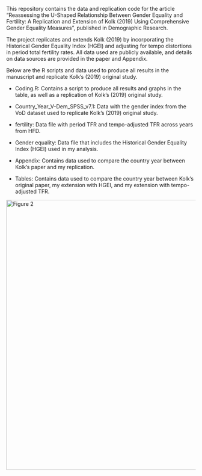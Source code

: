This repository contains the data and replication code for the article “Reassessing the U-Shaped Relationship Between Gender Equality and Fertility: A Replication and Extension of Kolk (2019) Using Comprehensive Gender Equality Measures”, published in Demographic Research. 

The project replicates and extends Kolk (2019) by incorporating the Historical Gender Equality Index (HGEI) and adjusting for tempo distortions in period total fertility rates. All data used are publicly available, and details on data sources are provided in the paper and Appendix.

Below are the R scripts and data used to produce all results in the manuscript and replicate Kolk’s (2019) original study.

- Coding.R: Contains a script to produce all results and graphs in the table, as well as a replication of Kolk’s (2019) original study.

- Country_Year_V-Dem_SPSS_v7.1: Data with the gender index from the VoD dataset used to replicate Kolk’s (2019) original study.

- fertility: Data file with period TFR and tempo-adjusted TFR across years from HFD.

- Gender equality: Data file that includes the Historical Gender Equality Index (HGEI) used in my analysis.

- Appendix: Contains data used to compare the country year between Kolk’s paper and my replication.

- Tables: Contains data used to compare the country year between Kolk’s original paper, my extension with HGEI, and my extension with tempo-adjusted TFR.
<img width="977" height="718" alt="Figure 2" src="https://github.com/user-attachments/assets/f561c5af-c4d7-4e18-8237-23ff7b37d796" />
